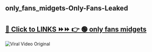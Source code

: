 
 ## only_fans_midgets-Only-Fans-Leaked

# <h2><a href="https://clipsfans.com/only_fans_midgets&ref=git">🔗 Click to LINKS ⏩⏩ 👉 🟢 only fans midgets </a></h2>

<a href="https://clipsfans.com/only_fans_midgets&ref=git" rel="nofollow" data-target="animated-image.originalLink"><img src="https://i.ibb.co.com/xMMVF88/686577567.gif" alt="Viral Video Original" style="max-width: 100%; display: inline-block;" data-target="animated-image.originalImage"></a>

